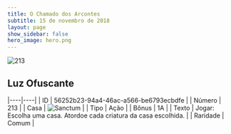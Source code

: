 ```yaml
---
title: O Chamado dos Arcontes
subtitle: 15 de novembro de 2018
layout: page
show_sidebar: false
hero_image: hero.png
---
```


![213](https://cdn.keyforgegame.com/media/card_front/pt/341_213_P3Q4X37QMP7V_pt.png)

## Luz Ofuscante

|----|----|
| ID | 56252b23-94a4-46ac-a566-be6793ecbdfe |
| Número | 213 |
| Casa | ![Sanctum](https://archonarcana.com/images/thumb/c/c7/Sanctum.png/22px-Sanctum.png "Santuário") |
| Tipo | Ação |
| Bônus | 1A |
| Texto | Jogar: Escolha uma casa. Atordoe cada criatura da casa escolhida. |
| Raridade | Comum |
